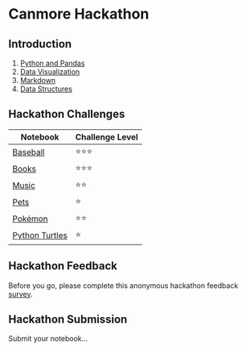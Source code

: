 # Canmore Hackathon

## Introduction

1. [Python and Pandas](https://2i2c.callysto.ca/hub/user-redirect/git-pull?repo=https%3A%2F%2Fgithub.com%2Fcallysto%2Fhackathon&branch=master&subPath=PrepMaterials/python-and-pandas-basics.ipynb&depth=1)
1. [Data Visualization](https://2i2c.callysto.ca/hub/user-redirect/git-pull?repo=https%3A%2F%2Fgithub.com%2Fcallysto%2Fhackathon&branch=master&subPath=PrepMaterials/data-visualization.ipynb&depth=1)
1. [Markdown](https://2i2c.callysto.ca/hub/user-redirect/git-pull?repo=https%3A%2F%2Fgithub.com%2Fcallysto%2Fhackathon&branch=master&subPath=PrepMaterials/markdown-basics.ipynb&depth=1)
1. [Data Structures](https://2i2c.callysto.ca/hub/user-redirect/git-pull?repo=https%3A%2F%2Fgithub.com%2Fcallysto%2Fhackathon&branch=master&subPath=PrepMaterials/data-structures-in-python.ipynb&depth=1)

## Hackathon Challenges
  
|Notebook|Challenge Level|
|-|-|
|[Baseball](https://2i2c.callysto.ca/hub/user-redirect/git-pull?repo=https%3A%2F%2Fgithub.com%2Fcallysto%2Fhackathon&branch=master&subPath=HackathonNotebooks/Baseball/baseball-introduction.ipynb&depth=1)|⭐⭐⭐|
|[Books](https://2i2c.callysto.ca/hub/user-redirect/git-pull?repo=https%3A%2F%2Fgithub.com%2Fcallysto%2Fhackathon&branch=master&subPath=HackathonNotebooks/Books/books-intro.ipynb&depth=1)|⭐⭐⭐|
|[Music](https://2i2c.callysto.ca/hub/user-redirect/git-pull?repo=https%3A%2F%2Fgithub.com%2Fcallysto%2Fhackathon&branch=master&subPath=HackathonNotebooks/Music/music-intro.ipynb&depth=1)|⭐⭐|
|[Pets](https://2i2c.callysto.ca/hub/user-redirect/git-pull?repo=https%3A%2F%2Fgithub.com%2Fcallysto%2Fhackathon&branch=master&subPath=HackathonNotebooks/Pets/pets-intro.ipynb&depth=1)|⭐|
|[Pokémon](https://2i2c.callysto.ca/hub/user-redirect/git-pull?repo=https%3A%2F%2Fgithub.com%2Fcallysto%2Fhackathon&branch=master&subPath=HackathonNotebooks/Pok%C3%A9mon/pokemon-intro.ipynb&depth=1)|⭐⭐|
|[Python Turtles](https://2i2c.callysto.ca/hub/user-redirect/git-pull?repo=https%3A%2F%2Fgithub.com%2Fcallysto%2Fhackathon&branch=master&subPath=HackathonNotebooks/Turtles/python-turtles.ipynb&depth=1)|⭐|

## Hackathon Feedback

Before you go, please complete this anonymous hackathon feedback [survey](https://docs.google.com/forms/d/e/1FAIpQLSd0Ih8x_dHS1FDfw4WYwcZAirwagfkbqoB9_WO1XoV5WqAi3Q/viewform?usp=pp_url&entry.1760849759=2023-03-04&entry.975699384=Canmore,+AB).

## Hackathon Submission

Submit your notebook...